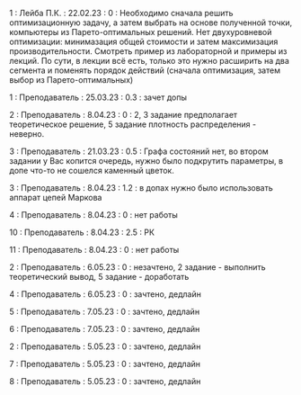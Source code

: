 1 : Лейба П.К. : 22.02.23 : 0 :  Необходимо сначала решить оптимизационную задачу, а затем выбрать на основе полученной точки, компьютеры из Парето-оптимальных решений. Нет двухуровневой оптимизации: минимазация общей стоимости и затем максимизация производительности. Смотреть пример из лабораторной и примеры из лекций. По сути, в лекции всё есть, только это нужно расширить на два сегмента и поменять порядок действий (сначала оптимизация, затем выбор из Парето-оптимальных)

1 : Преподаватель : 25.03.23 : 0.3 : зачет допы

2 : Преподаватель : 8.04.23 : 0 : 2, 3 задание предполагает теоретическое решение,  5 задание плотность распределения - неверно.

3 : Преподаватель : 21.03.23 : 0.5 : Графа состояний нет, во втором задании у Вас копится очередь, нужно было подкрутить параметры, в допе что-то не сошелся каменный цветок.

3 : Преподаватель : 8.04.23 : 1.2 : в допах нужно было использовать аппарат цепей Маркова

4 : Преподаватель : 8.04.23 : 0 : нет работы

10 : Преподаватель : 8.04.23 : 2.5 : РК

11 : Преподаватель : 8.04.23 : 0 : нет работы

2 : Преподаватель : 6.05.23 : 0 : незачтено, 2 задание - выполнить теоретический вывод, 5 задание - доработать

4 : Преподаватель : 6.05.23 : 0 : зачтено, дедлайн

5 : Преподаватель : 7.05.23 : 0 : зачтено, дедлайн

6 : Преподаватель : 7.05.23 : 0 : зачтено, дедлайн

2 : Преподаватель : 5.05.23 : 0 : зачтено, дедлайн

7 : Преподаватель : 5.05.23 : 0 : зачтено, дедлайн

8 : Преподаватель : 5.05.23 : 0 : зачтено, дедлайн





